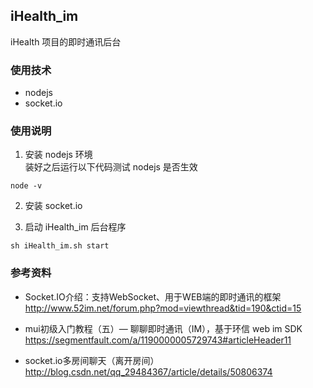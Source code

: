 ## iHealth_im
iHealth 项目的即时通讯后台

### 使用技术
* nodejs
* socket.io

### 使用说明
1. 安装 nodejs 环境  
装好之后运行以下代码测试 nodejs 是否生效
```
node -v
```

2. 安装 socket.io

3. 启动 iHealth_im 后台程序
```
sh iHealth_im.sh start
```

### 参考资料
* Socket.IO介绍：支持WebSocket、用于WEB端的即时通讯的框架  
http://www.52im.net/forum.php?mod=viewthread&tid=190&ctid=15

* mui初级入门教程（五）— 聊聊即时通讯（IM），基于环信 web im SDK  
https://segmentfault.com/a/1190000005729743#articleHeader11

* socket.io多房间聊天（离开房间）  
http://blog.csdn.net/qq_29484367/article/details/50806374
